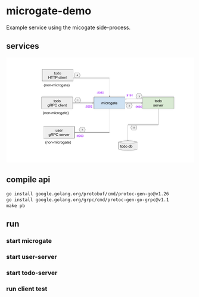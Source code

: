 # microgate-demo

Example service using the micogate side-process.

## services

![](docs/setup.png)
 
## compile api

	go install google.golang.org/protobuf/cmd/protoc-gen-go@v1.26
	go install google.golang.org/grpc/cmd/protoc-gen-go-grpc@v1.1 
	make pb

## run

### start microgate
### start user-server
### start todo-server
### run client test
